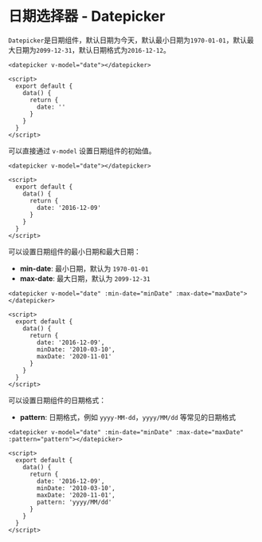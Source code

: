 # 日期选择器 - Datepicker

`Datepicker`是日期组件，默认日期为今天，默认最小日期为`1970-01-01`，默认最大日期为`2099-12-31`，默认日期格式为`2016-12-12`。

```vue
<datepicker v-model="date"></datepicker>

<script>
  export default {
    data() {
      return {
        date: ''
      }
    }
  }
</script>
```

可以直接通过 `v-model` 设置日期组件的初始值。

```vue
<datepicker v-model="date"></datepicker>

<script>
  export default {
    data() {
      return {
        date: '2016-12-09'
      }
    }
  }
</script>
```

可以设置日期组件的最小日期和最大日期：

* **min-date**: 最小日期，默认为 `1970-01-01`
* **max-date**: 最大日期，默认为 `2099-12-31`

```vue
<datepicker v-model="date" :min-date="minDate" :max-date="maxDate"></datepicker>

<script>
  export default {
    data() {
      return {
        date: '2016-12-09',
        minDate: '2010-03-10',
        maxDate: '2020-11-01'
      }
    }
  }
</script>
```

可以设置日期组件的日期格式：

* **pattern**: 日期格式，例如 `yyyy-MM-dd`，`yyyy/MM/dd` 等常见的日期格式

```vue
<datepicker v-model="date" :min-date="minDate" :max-date="maxDate" :pattern="pattern"></datepicker>

<script>
  export default {
    data() {
      return {
        date: '2016-12-09',
        minDate: '2010-03-10',
        maxDate: '2020-11-01',
        pattern: 'yyyy/MM/dd'
      }
    }
  }
</script>
```
